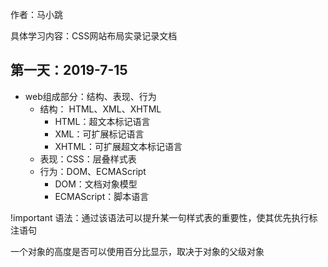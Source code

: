 作者：马小跳

具体学习内容：CSS网站布局实录记录文档
## 第一天：2019-7-15
- web组成部分：结构、表现、行为
    - 结构： HTML、XML、XHTML
        - HTML：超文本标记语言
        - XML：可扩展标记语言
        - XHTML：可扩展超文本标记语言
    - 表现：CSS：层叠样式表
    - 行为：DOM、ECMAScript
        - DOM：文档对象模型
        - ECMAScript：脚本语言

!important 语法：通过该语法可以提升某一句样式表的重要性，使其优先执行标注语句

一个对象的高度是否可以使用百分比显示，取决于对象的父级对象   